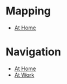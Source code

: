 # Mapping
* [At Home](mapping-athome)

# Navigation
* [At Home](navigation-athome)
* [At Work](navigation-atwork)
